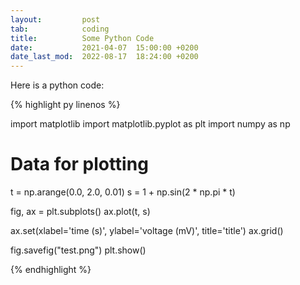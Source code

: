 ```yaml
---
layout:         post
tab:	        coding
title: 	        Some Python Code
date:           2021-04-07  15:00:00 +0200
date_last_mod:  2022-08-17  18:24:00 +0200 
---
```


Here is a python code:

{% highlight py linenos %}


import matplotlib
import matplotlib.pyplot as plt
import numpy as np

# Data for plotting
t = np.arange(0.0, 2.0, 0.01)
s = 1 + np.sin(2 * np.pi * t)

fig, ax = plt.subplots()
ax.plot(t, s)

ax.set(xlabel='time (s)', ylabel='voltage (mV)', title='title')
ax.grid()

fig.savefig("test.png")
plt.show()

{% endhighlight %}

